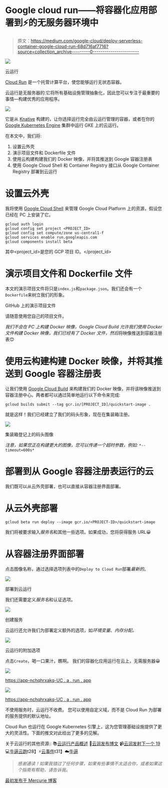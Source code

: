 # Google cloud run——将容器化应用部署到⚡的无服务器环境中

> 原文：<https://medium.com/google-cloud/deploy-serverless-container-google-cloud-run-68d716af7716?source=collection_archive---------0----------------------->

![](img/34804762c1ca4e1699b316e980303e1b.png)

云运行

[Cloud Run](https://cloud.google.com/run) 是一个托管计算平台，使您能够运行无状态容器。

云运行是无服务器的:它将所有基础设施管理抽象化，因此您可以专注于最重要的事情—构建优秀的应用程序。

![](img/8eea45f4e0737bb9423ed7dd1fb8dea6.png)

它是从 [Knative](https://cloud.google.com/knative/) 构建的，让你选择运行完全由云运行管理的容器，或者在你的 [Google Kubernetes Engine](https://cloud.google.com/kubernetes) 集群中运行 GKE 上的云运行。

在本文中，我们将:

1.  设置云外壳
2.  演示项目文件和 Dockerfile 文件
3.  使用云构建构建我们的 Docker 映像，并将其推送到 Google 容器注册表
4.  使用 Google Cloud Shell 和 Container Registry 接口从 Google Container Registry 部署到云运行

# 设置云外壳

我将使用 [Google Cloud Shell](https://cloud.google.com/shell/) 来管理 Google Cloud Platform 上的资源，假设您已经在 PC 上安装了它。

```
gcloud auth login
gcloud config set project <PROJECT_ID>
gcloud config set compute/zone us-central1-f
gcloud services enable run.googleapis.com
gcloud components install beta
```

其中<project_id>是您的 GCP 项目 ID。</project_id>

# 演示项目文件和 Dockerfile 文件

本文的演示项目文件将只是`index.js`和`package.json`。我们还会有一个`Dockerfile`来树立我们的形象。

GitHub 上的演示项目文件

请随意使用您自己的项目文件。

*我们不会在 PC 上构建 Docker 映像，Google Cloud Build 允许我们使用 Docker 文件构建 Docker 映像，我们已经有了 Docker 文件，然后*将映像推送到容器注册表😊

# 使用云构建构建 Docker 映像，并将其推送到 Google 容器注册表

让我们使用 [Google Cloud Build](https://cloud.google.com/cloud-build) 来构建我们的 Docker 映像，并将该映像推送到容器注册中心。两者都可以通过简单地运行以下命令来完成:

```
gcloud builds submit --tag gcr.io/[PROJECT_ID]/quickstart-image .
```

就是这样！我们已经建立了我们的码头形象，现在在集装箱注册。

![](img/e3e8e882a30294e24f45797ee94a50c3.png)

集装箱登记上的码头图像

*注意，如果您正在构建更大的图像，您可以传递一个超时参数，例如:* `*--timeout=600s*`

# 部署到从 Google 容器注册表运行的云

我们既可以从云外壳部署，也可以直接从容器注册界面部署。

# 从云外壳部署

```
gcloud beta run deploy --image gcr.io/<PROJECT-ID>/quickstart-image
```

我们将被要求输入*服务名*和其他一些选项。如果成功，您将获得服务 URL😀

# 从容器注册界面部署

点击图像名称，通过选择选项列表中的`Deploy to Cloud Run`部署*最新的*。

![](img/842d7c79e14f297258add429dda2fc01.png)

部署到云运行

我们还需要定义*服务名*和认证选项。

![](img/7795214b1d57769e4d13a0ec27eb9632.png)

创建服务

云运行还允许我们为部署定义额外的选项，如*环境变量*、*内存分配。*

![](img/a67ed4ed169efbbb788cadb32f1ea8d4.png)

云运行的附加选项

点击`Create`，喝一口果汁。瞧啊。
我们的容器化应用运行在云上，无需服务器😀

![](img/f983bcccd3a3aab7614c6ee7619d394c.png)

[https://app-nchqhrxakq-UC . a . run . app](https://app-nchqhrxakq-uc.a.run.app/)

![](img/38b2cf13ae8699904773ed748fb25d2a.png)

[https://app-nchqhrxakq-UC . a . run . app](https://app-nchqhrxakq-uc.a.run.app/)

不使用服务时，云运行不收费。
您可以使用自定义域，而不是 Cloud Run 为部署的服务提供的默认地址。

Cloud Run 也运行在 Google Kubernetes 引擎上，这为您管理基础设施提供了更大的灵活性。下面的推文对此给出了更多的见解。

关于云运行的其他资源::
📚[云运行产品概述](https://cloud.google.com/run/)
📯[云润发布博文](https://cloud.google.com/blog/products/serverless/announcing-cloud-run-the-newest-member-of-our-serverless-compute-stack)
📹[云润发射下一个 19](https://youtu.be/xVuuvZkYiNM)💻[牛逼云跑](https://github.com/steren/awesome-cloudrun)t28】⚡[云事件](https://cloudevents.io/)t31】☁️[牛逼](https://knative.dev/)

> *感谢通读！如果我错过了任何步骤，如果有些事情不太适合你，或者如果这个指南有帮助，请告诉我。*

[最初发布于 Mercurie 博客](https://blog.mercurie.ng/google-cloud-run-deploying-containerized-application-to-serverless-enviroment/)